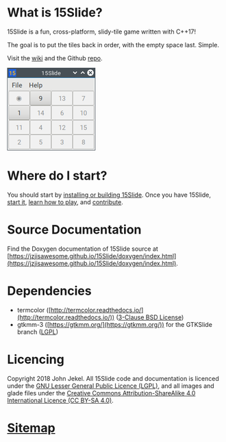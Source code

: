 # What is 15Slide?
15Slide is a fun, cross-platform, slidy-tile game written with C++17!

The goal is to put the tiles back in order, with the empty space last. Simple.

Visit the [wiki](https://github.com/JZJisawesome/15Slide/wiki/) and the Github [repo](https://github.com/JZJisawesome/15Slide).

<img src="https://raw.githubusercontent.com/JZJisawesome/15Slide/master/images/GTKSlide.png" alt="GTKSlide"/>

# Where do I start?
You should start by [installing or building 15Slide](https://jzjisawesome.github.io/15Slide/Installing-15Slide). Once you have 15Slide, [start it](https://jzjisawesome.github.io/15Slide/Running-15Slide), [learn how to play](https://jzjisawesome.github.io/15Slide/How-to-play), and [contribute](https://github.com/JZJisawesome/15Slide/blob/master/CONTRIBUTING.md).

# Source Documentation
Find the Doxygen documentation of 15Slide source at [https://jzjisawesome.github.io/15Slide/doxygen/index.html](https://jzjisawesome.github.io/15Slide/doxygen/index.html).

# Dependencies
* termcolor ([http://termcolor.readthedocs.io/](http://termcolor.readthedocs.io/)) ([3-Clause BSD License](https://opensource.org/licenses/BSD-3-Clause))
* gtkmm-3 ([https://gtkmm.org/](https://gtkmm.org/)) for the GTKSlide branch ([LGPL](https://www.gnu.org/copyleft/lesser.html))

# Licencing
Copyright 2018 John Jekel. All 15Slide code and documentation is licenced under the [GNU Lesser General Public Licence (LGPL)](https://www.gnu.org/copyleft/lesser.html), and all images and glade files under the [Creative Commons Attribution-ShareAlike 4.0 International Licence (CC BY-SA 4.0)](https://creativecommons.org/licenses/by-sa/4.0/).

# [Sitemap](https://jzjisawesome.github.io/15Slide/sitemap)

